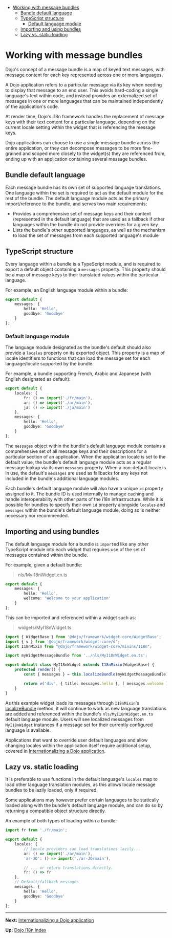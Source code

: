 - [Working with message bundles](#working-with-message-bundles)
  - [Bundle default language](#bundle-default-language)
  - [TypeScript structure](#typescript-structure)
    - [Default language module](#default-language-module)
  - [Importing and using bundles](#importing-and-using-bundles)
  - [Lazy vs. static loading](#lazy-vs-static-loading)

# Working with message bundles

Dojo's concept of a message bundle is a map of keyed text messages, with message content for each key represented across one or more languages.

A Dojo application refers to a particular message via its key when needing to display that message to an end user. This avoids hard-coding a single language's text within code, and instead provides an externalized set of messages in one or more languages that can be maintained independently of the application's code.

At render time, Dojo's i18n framework handles the replacement of message keys with their text content for a particular language, depending on the current locale setting within the widget that is referencing the message keys.

Dojo applications can choose to use a single message bundle across the entire application, or they can decompose messages to be more fine-grained and scoped more closely to the widget(s) they are referenced from, ending up with an application containing several message bundles.

## Bundle default language

Each message bundle has its own set of supported language translations. One language within the set is required to act as the default module for the rest of the bundle. The default language module acts as the primary import/reference to the bundle, and serves two main requirements:
* Provides a comprehensive set of message keys and their content (represented in the default language) that are used as a fallback if other languages within the bundle do not provide overrides for a given key
* Lists the bundle's other supported languages, as well as the mechanism to load the set of messages from each supported language's module

## TypeScript structure

Every language within a bundle is a TypeScript module, and is required to export a default object containing a `messages` property. This property should be a map of message keys to their translated values within the particular language.

For example, an English language module within a bundle:

```ts
export default {
	messages: {
		hello: 'Hello',
		goodbye: 'Goodbye'
	}
};
```

### Default language module

The language module designated as the bundle's default should also provide a `locales` property on its exported object. This property is a map of locale identifiers to functions that can load the message set for each language/locale supported by the bundle.

For example, a bundle supporting French, Arabic and Japanese (with English designated as default):

```ts
export default {
	locales: {
		fr: () => import('./fr/main'),
		ar: () => import('./ar/main'),
		ja: () => import('./ja/main')
	},
	messages: {
		hello: 'Hello',
		goodbye: 'Goodbye'
	}
};
```

The `messages` object within the bundle's default language module contains a comprehensive set of all message keys and their descriptions for a particular section of an application. When the application locale is set to the default value, the bundle's default language module acts as a regular message lookup via its own `messages` property. When a non-default locale is in use, the default's `messages` are used as fallbacks for any keys not included in the bundle's additional language modules.

Each bundle's default language module will also have a unique `id` property assigned to it. The bundle ID is used internally to manage caching and handle interoperability with other parts of the i18n infrastructure. While it is possible for bundles to specify their own `id` property alongside `locales` and `messages` within the bundle's default language module, doing so is neither necessary nor recommended.

## Importing and using bundles

The default language module for a bundle is `import`ed like any other TypeScript module into each widget that requires use of the set of messages contained within the bundle.

For example, given a default bundle:
>nls/MyI18nWidget.en.ts
```ts
export default {
	messages: {
		hello: 'Hello',
		welcome: 'Welcome to your application'
	}
};
```

This can be imported and referenced within a widget such as:
>widgets/MyI18nWidget.ts
```ts
import { WidgetBase } from '@dojo/framework/widget-core/WidgetBase';
import { v } from '@dojo/framework/widget-core/d';
import I18nMixin from "@dojo/framework/widget-core/mixins/I18n";

import myWidgetMessageBundle from '../nls/MyI18nWidget.en.ts';

export default class MyI18nWidget extends I18nMixin(WidgetBase) {
	protected render() {
		const { messages } = this.localizeBundle(myWidgetMessageBundle);

		return v('div', { title: messages.hello }, [ messages.welcome ]);
	}
}
```

As this example widget loads its messages through `I18nMixin`'s [localizeBundle](./20-i18n-dojo-apps.md#i18nmixin-localizebundle-method) method, it will continue to work as new language translations are added and referenced within the bundle's `nls/MyI18nWidget.en.ts` default language module. Users will see localized messages from `MyI18nWidget` instances if a message set for their currently configured language is available.

Applications that want to override user default languages and allow changing locales within the application itself require additional setup, covered in [Internationalizing a Dojo application](./20-i18n-dojo-apps.md#internationalizing-a-dojo-application).

## Lazy vs. static loading

It is preferable to use functions in the default language's `locales` map to load other language translation modules, as this allows locale message bundles to be lazily loaded, only if required.

Some applications may however prefer certain languages to be statically loaded along with the bundle's default language module, and can do so by returning a compatible object structure directly.

An example of both types of loading within a bundle:
```ts
import fr from './fr/main';

export default {
	locales: {
		// Locale providers can load translations lazily...
		ar: () => import('./ar/main'),
		'ar-JO': () => import('./ar-JO/main'),

		// ... or return translations directly.
		fr: () => fr
	},
	// Default/fallback messages
	messages: {
		hello: 'Hello',
		goodbye: 'Goodbye'
	}
};
```

---

**Next:** [Internationalizing a Dojo application](./20-i18n-dojo-apps.md)

**Up:** [Dojo i18n Index](./index.md)
